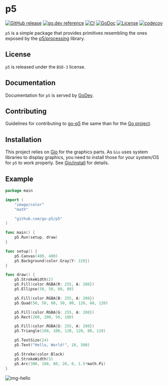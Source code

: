 # p5

[![GitHub release](https://img.shields.io/github/release/go-p5/p5.svg)](https://github.com/go-p5/p5/releases)
[![go.dev reference](https://pkg.go.dev/badge/github.com/go-p5/p5)](https://pkg.go.dev/github.com/go-p5/p5)
[![CI](https://github.com/go-p5/p5/workflows/CI/badge.svg)](https://github.com/go-p5/p5/actions)
[![GoDoc](https://godoc.org/github.com/go-p5/p5?status.svg)](https://godoc.org/github.com/go-p5/p5)
[![License](https://img.shields.io/badge/License-BSD--3-blue.svg)](https://github.com/go-p5/p5/blob/main/LICENSE)
[![codecov](https://codecov.io/gh/go-p5/p5/branch/main/graph/badge.svg)](https://codecov.io/gh/go-p5/p5)

`p5` is a simple package that provides primitives resembling the ones exposed by the [p5/processing](https://p5js.org) library.

## License

`p5` is released under the `BSD-3` license.

## Documentation

Documentation for `p5` is served by [GoDev](https://pkg.go.dev/github.com/go-p5/p5).

## Contributing

Guidelines for contributing to [go-p5](https://github.com/go-p5/p5) the same than for the [Go project](https://golang.org/doc/contribute.html#commit_changes).

## Installation

This project relies on [Gio](https://gioui.org) for the graphics parts.
As `Gio` uses system libraries to display graphics, you need to install those for your system/OS for `p5` to work properly.
See [Gio/install](https://gioui.org/doc/install) for details.

## Example

[embedmd]:# (example/hello/main.go go /package main/ $)
```go
package main

import (
	"image/color"
	"math"

	"github.com/go-p5/p5"
)

func main() {
	p5.Run(setup, draw)
}

func setup() {
	p5.Canvas(400, 400)
	p5.Background(color.Gray{Y: 220})
}

func draw() {
	p5.StrokeWidth(2)
	p5.Fill(color.RGBA{R: 255, A: 208})
	p5.Ellipse(50, 50, 80, 80)

	p5.Fill(color.RGBA{B: 255, A: 208})
	p5.Quad(50, 50, 80, 50, 80, 120, 60, 120)

	p5.Fill(color.RGBA{G: 255, A: 208})
	p5.Rect(200, 200, 50, 100)

	p5.Fill(color.RGBA{G: 255, A: 208})
	p5.Triangle(100, 100, 120, 120, 80, 120)

	p5.TextSize(24)
	p5.Text("Hello, World!", 10, 300)

	p5.Stroke(color.Black)
	p5.StrokeWidth(5)
	p5.Arc(300, 100, 80, 20, 0, 1.5*math.Pi)
}
```

![img-hello](https://github.com/go-p5/p5/raw/main/example/hello/out.png)
